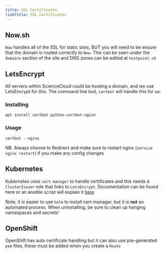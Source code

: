 ```yaml
---
title: SSL Certificates
linkTitle: SSL Certificates
---
```


## Now.sh

`Now` handles all of the SSL for static sites, BUT you will need to be ensure that the domain is routed correctly to `Now`. This can be seen under the `domains` section of the site and DNS zones can be edited at `hostpoint.ch`

## LetsEncrypt

All servers within ScienceCloud could be hosting a domain, and we use LetsEncrypt for this. The command line tool, `certbot` will handle this for us.

### Installing

```
apt install certbot python-certbot-nginx
```

### Usage

```
certbot --nginx
```

NB. Always choose to Redirect and make sure to restart nginx (`service nginx restart`) if you make any config changes

## Kubernetes

Kubernetes uses `cert-manager` to handle certificates and this needs a `ClusterIssuer` role that links to `LetsEncrypt`. Documentation can be found here or an ansible script will explain it [here](https://github.com/encima/ansible_k8s/blob/master/6_nginx.yaml)

Note, it is easier to use `helm` to install cert-manager, but it is **not** an automated process. When uninstalling, be sure to clean up hanging namespaces and secrets!

## OpenShift

OpenShift has auto certificate handling but it can also use pre-generated `pem` files, these must be added when you create a `Route`
